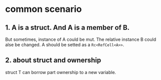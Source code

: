 # common scenario
## 1. A is a struct. And A is a member of B.
But sometimes, instance of A could be mut. The relative instance B could alse be changed.
A should be setted as a `Rc<RefCell<A>>`.

## 2. about struct and ownership
struct T can borrow part ownership to a new variable.